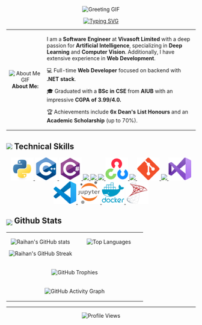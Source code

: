 <p align="center">
  <img src="https://github.com/user-attachments/assets/24b641f1-a7bc-44e2-944f-41872409ecac"  alt="Greeting GIF" width="600px">
</p>

<p align="center">
  <a href="https://git.io/typing-svg">
    <img src="https://readme-typing-svg.demolab.com?font=Fira+Code&pause=1000&color=f7d707&center=true&vCenter=true&random=false&width=600&lines=Software+Engineer+%7C+AI+Enthusiast;Interested+In+Machine+Learning,;Deep+Learning+and+Computer+Vision;Always+Learning+New+Things!!!;Building+Innovative+Solutions!" alt="Typing SVG" />
  </a>
</p>

<table>
  <tr>
    <td width="20%">
      <p align="center">
        <img src="https://github.com/7oSkaaa/7oSkaaa/blob/main/Images/about_me.gif?raw=true" alt="About Me GIF" width="180px">
        <b>About Me:</b>
      </p>
    </td>
    <td width="80%">
      <p align="left">
<!--         <h3>About Me:</h3> -->
        <p>
  I am a <strong>Software Engineer</strong> at <strong>Vivasoft Limited</strong> with a deep passion for <strong>Artificial Intelligence</strong>, specializing in <strong>Deep Learning</strong> and <strong>Computer Vision</strong>. Additionally, I have extensive experience in <strong>Web Development</strong>.
</p>
      <p>💻 Full-time <strong>Web Developer</strong> focused on backend with <strong>.NET stack</strong>.</p>
      <p>🎓 Graduated with a <strong>BSc in CSE</strong> from <strong>AIUB</strong> with an impressive <strong>CGPA of 3.99/4.0.</strong></p>
      <p>🏆 Achievements include <strong>6x Dean's List Honours</strong> and an <strong>Academic Scholarship</strong> (up to 70%).</p>
<!--         <p>
          I am a <strong>Software Engineer</strong> at <strong>Vivasoft Limited</strong> with a strong passion for <strong>Artificial Intelligence</strong>.
          I specialize in <strong>Deep Learning</strong> and <strong>Computer Vision</strong>. I am an experienced <strong>Web Developer</strong>.
        </p>
      <p>🎓 Graduated <strong>Summa Cum Laude</strong> with a <strong>BSc in Computer Science</strong> from <strong>AIUB</strong>, CGPA: 3.99/4.0</p>
      <p>🏆 Achievements include <strong>6 Dean's List Honours</strong> and an <strong>Academic Scholarship</strong> (up to 70%)</p>
      <p>💻 Focused on building innovative AI solutions, with a solid foundation in <strong>Web Development</strong> using <strong>.NET, C#</strong>, and <strong>SQL</strong></p> -->
      </p>
    </td>
  </tr>
</table>

## <img src="https://media2.giphy.com/media/QssGEmpkyEOhBCb7e1/giphy.gif?cid=ecf05e47a0n3gi1bfqntqmob8g9aid1oyj2wr3ds3mg700bl&rid=giphy.gif" width ="3%"> Technical Skills

<p align="center">
  <a href="https://www.python.org/" target="_blank" rel="noreferrer">
    <img src="https://raw.githubusercontent.com/devicons/devicon/master/icons/python/python-original.svg" alt="Python" width="60" height="60"/>
  </a>
  <a href="https://www.w3schools.com/cpp//" target="_blank" rel="noreferrer">
    <img src="https://raw.githubusercontent.com/devicons/devicon/master/icons/cplusplus/cplusplus-original.svg" alt="C++" width="60" height="60"/>
  </a>
  <a href="https://learn.microsoft.com/en-us/dotnet/csharp/tour-of-csharp//" target="_blank" rel="noreferrer">
    <img src="https://raw.githubusercontent.com/devicons/devicon/master/icons/csharp/csharp-original.svg" alt="C#" width="60" height="60"/>
  </a>
  <a href="https://dotnet.microsoft.com/" target="_blank" rel="noreferrer">
    <img src="https://deviconapi.vercel.app/dotnet?version=plain-wordmark&size=60"/>
  </a>
  <a href="https://www.tensorflow.org/" target="_blank" rel="noreferrer">
    <img src="https://deviconapi.vercel.app/tensorflow?version=original&size=60"/>
  </a>
  <a href="https://pytorch.org/" target="_blank" rel="noreferrer">
    <img src="https://deviconapi.vercel.app/pytorch?version=original&size=60"/>
  </a>
  <a href="https://opencv.org/" target="_blank" rel="noreferrer">
    <img src="https://raw.githubusercontent.com/devicons/devicon/master/icons/opencv/opencv-original.svg" alt="OpenCV" width="60" height="60"/>
  </a>
  <a href="https://www.anaconda.com/" target="_blank" rel="noreferrer">
    <img src="https://deviconapi.vercel.app/anaconda?version=original&size=60"/>
  </a>
  <a href="https://git-scm.com/" target="_blank" rel="noreferrer">
    <img src="https://raw.githubusercontent.com/devicons/devicon/master/icons/git/git-original.svg" alt="Git" width="60" height="60"/>
  </a>
  <a href="https://github.com/" target="_blank" rel="noreferrer">
    <img src="https://deviconapi.vercel.app/github?theme=dark&size=60"/>
  </a>
  <a href="https://visualstudio.microsoft.com/" target="_blank" rel="noreferrer">
    <img src="https://raw.githubusercontent.com/devicons/devicon/master/icons/visualstudio/visualstudio-original.svg" alt="Visual Studio" width="60" height="60"/>
  </a>
  <a href="https://code.visualstudio.com/" target="_blank" rel="noreferrer">
    <img src="https://raw.githubusercontent.com/devicons/devicon/master/icons/vscode/vscode-original.svg" alt="VS Code" width="60" height="60"/>
  </a>
  <a href="https://jupyter.org/" target="_blank" rel="noreferrer">
    <img src="https://raw.githubusercontent.com/devicons/devicon/master/icons/jupyter/jupyter-original-wordmark.svg" alt="Jupyter" width="60" height="60"/>
  </a>
  <a href="https://www.docker.com/" target="_blank" rel="noreferrer">
    <img src="https://raw.githubusercontent.com/devicons/devicon/master/icons/docker/docker-plain-wordmark.svg" alt="Docker" width="60" height="60"/>
  </a>
  <a href="https://www.microsoft.com/en-us/sql-server/sql-server-downloads/" target="_blank" rel="noreferrer">
    <img src="https://raw.githubusercontent.com/devicons/devicon/master/icons/microsoftsqlserver/microsoftsqlserver-original.svg" alt="Microsoft SQL Server" width="60" height="60"/>
  </a>
</p>

## <img src="https://media1.giphy.com/media/v1.Y2lkPTc5MGI3NjExYzFhYzJkMmQ2MWQ3ZGY3MDhjZTE3MDI2Mzk3NzE1OWQyZTRlMmYwMCZjdD1z/iY8CRBdQXODJSCERIr/giphy.gif" width=5% valign="bottom"> Github Stats

<div align="center">
<table style="border-collapse: collapse; width: 100%;">
  <tr>
    <td style="width: 50%; vertical-align: top;">
      <p align="center">
        <img src="https://github-readme-stats.vercel.app/api?username=Raihan4520&show_icons=true&theme=ayu-mirage&rank_icon=github&hide_border=true" alt="Raihan's GitHub stats" width="100%" />
      </p>
      <p align="center">
        <img src="https://github-readme-streak-stats.herokuapp.com/?user=Raihan4520&theme=ayu-mirage&hide_border=true" alt="Raihan's GitHub Streak" width="100%" />
      </p>
    </td>
    <td style="width: 50%; vertical-align: top;">
      <p align="center">
        <img src="https://github-readme-stats.vercel.app/api/top-langs/?username=Raihan4520&theme=ayu-mirage&hide_border=true&langs_count=8" alt="Top Languages" width="100%" />
      </p>
    </td>
  </tr>
  <tr>
    <td colspan="2" style="width: 100%; vertical-align: top;">
      <p align="center">
        <img src="https://github-profile-trophy.vercel.app/?username=Raihan4520&theme=onedark&margin-w=5&no-frame=true&row=1&column=6" alt="GitHub Trophies" width="100%" />
      </p>
    </td>
  </tr>
  <tr>
    <td colspan="2" style="width: 100%; vertical-align: top;">
      <p align="center">
        <img src="https://github-readme-activity-graph.vercel.app/graph?username=Raihan4520&bg_color=1f2430&color=ffcc66&line=ffcc66&point=73d0ff&area=true&hide_border=true" alt="GitHub Activity Graph" width="100%" />
      </p>
    </td>
  </tr>
</table>
</div>

---

<p align="center">
  <img src="https://komarev.com/ghpvc/?username=Raihan4520&style=flat-square&color=fab002" alt="Profile Views" />
</p>
